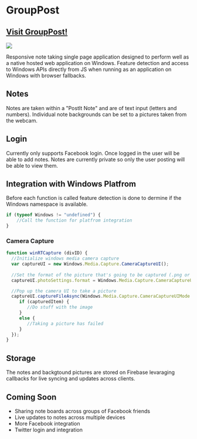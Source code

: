 # GroupPost
## [Visit GroupPost!](https://grouppost.azurewebsites.net)

<a href="https://azuredeploy.net/" target="_blank"><img src="http://azuredeploy.net/deploybutton.png"/></a>

Responsive note taking single page application designed to perform well as a native hosted web application on Windows. Feature detection and access to Windows APIs directly from JS when running as an application on Windows with browser fallbacks. 

## Notes

Notes are taken within a "PostIt Note" and are of text input (letters and numbers). Individual note backgrounds can be set to a pictures taken from the webcam.

## Login

Currently only supports Facebook login. Once logged in the user will be able to add notes. Notes are currently private so only the user posting will be able to view them.

## Integration with Windows Platfrom

Before each function is called feature detection is done to dermine if the Windows namespace is available.

```javascript
if (typeof Windows != "undefined") {
	//Call the function for platfrom integration
}
```

### Camera Capture

```javascript
function winRTCapture (divID) {
  //Initialize windows media camera capture
  var captureUI = new Windows.Media.Capture.CameraCaptureUI();
  
  //Set the format of the picture that's going to be captured (.png or .jpg)
  captureUI.photoSettings.format = Windows.Media.Capture.CameraCaptureUIPhotoFormat.png;

  //Pop up the camera UI to take a picture
  captureUI.captureFileAsync(Windows.Media.Capture.CameraCaptureUIMode.photo).then(function (capturedItem) {
     if (capturedItem) {
        //Do stuff with the image
     }
     else {
        //Taking a picture has failed
     }
  });
}
```

## Storage

The notes and backgtound pictures are stored on Firebase levaraging callbacks for live syncing and updates across clients. 

## Coming Soon

- Sharing note boards across groups of Facebook friends
- Live updates to notes across multiple devices
- More Facebook integration
- Twitter login and integration
